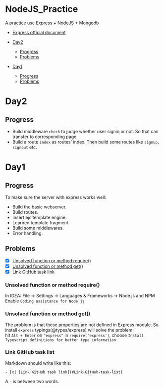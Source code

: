# NodeJS_Practice
A practice use Express + NodeJS + Mongodb  
- [Express official document](http://expressjs.com/)

- [Day2](#Day2)
  - [Progress](#Progress)
  - [Problems](#Problems)
- [Day1](#Day1)
  - [Progress](#Progress)
  - [Problems](#Problems)

# Day2
## Progress
- Build middleware `check` to judge whether user signin or not. So that can transfer to corresponding page.
- Build a route `index` as routes' index. Then build some routes like `signup, signout` etc.


# Day1
## Progress
To make sure the server with express works well:  

- Build the basic webserver.
- Build routes.
- Insert ejs template engine.
- Learned template fragment.
- Build some middlewares.
- Error handling.

## Problems
- [x] [Unsolved function or method require()](#Unsolved-function-or-method-require())
- [x] [Unsolved function or method get()](#Unsolved-function-or-method-get())
- [x] [Link GitHub task link](#Link-GitHub-task-list)

### Unsolved function or method require()
In IDEA: File -> Settings -> Languages & Frameworks -> Node.js and NPM  
Enable `Coding assistance for Node.js`

### Unsolved function or method get()
The problem is that these properties are not defined in Express module. So install `express` typings(@types/express) will solve the problem.  
hit `Alt + Enter` on `"express"` in `require('express')`, choose `Install Typescript definitions for better type information`  

### Link GitHub task list
Markdown should write like this:
```
- [x] [Link GitHub task link](#Link-GitHub-task-list)
```
A `-` is between two words.
